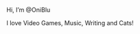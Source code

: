 Hi, I’m @OniBlu

I love Video Games, Music, Writing and Cats!

<!---
OniBlu/OniBlu is a ✨ special ✨ repository because its `README.md` (this file) appears on your GitHub profile.
You can click the Preview link to take a look at your changes.
--->

